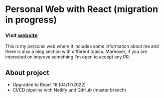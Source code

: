 # Personal Web with React (migration in progress)

### Visit [website](https://jrodriguezo.netlify.app/)

This is my personal web where it includes some information about me and there is also a blog section with different topics. Moreover, if you are interested on improve something I'm open to accept any PR.

## About project
- Upgraded to React 18 (04/17/2022)
- CI/CD pipeline with Netlify and GitHub (master branch)

